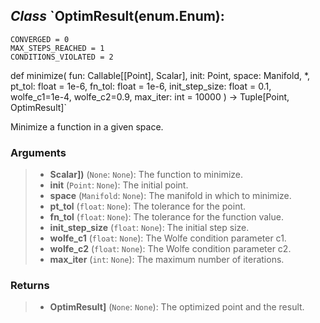 ## *Class* `OptimResult(enum.Enum):
    CONVERGED = 0
    MAX_STEPS_REACHED = 1
    CONDITIONS_VIOLATED = 2


def minimize(
    fun: Callable[[Point], Scalar],
    init: Point,
    space: Manifold,
    *,
    pt_tol: float = 1e-6,
    fn_tol: float = 1e-6,
    init_step_size: float = 0.1,
    wolfe_c1=1e-4,
    wolfe_c2=0.9,
    max_iter: int = 10000
) -> Tuple[Point, OptimResult]`


Minimize a function in a given space.

### Arguments
> - **Scalar])** (`None`: `None`): The function to minimize.
> - **init** (`Point`: `None`): The initial point.
> - **space** (`Manifold`: `None`): The manifold in which to minimize.
> - **pt_tol** (`float`: `None`): The tolerance for the point.
> - **fn_tol** (`float`: `None`): The tolerance for the function value.
> - **init_step_size** (`float`: `None`): The initial step size.
> - **wolfe_c1** (`float`: `None`): The Wolfe condition parameter c1.
> - **wolfe_c2** (`float`: `None`): The Wolfe condition parameter c2.
> - **max_iter** (`int`: `None`): The maximum number of iterations.

### Returns
> - **OptimResult]** (`None`: `None`): The optimized point and the result.

